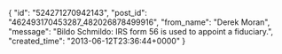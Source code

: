  {
   "id": "524271270942143",
   "post_id": "462493170453287_482026878499916",
   "from_name": "Derek Moran",
   "message": "Bildo Schmildo: IRS form 56 is used to appoint a fiduciary.",
   "created_time": "2013-06-12T23:36:44+0000"
 }
